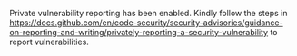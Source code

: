 Private vulnerability reporting has been enabled.
Kindly follow the steps in https://docs.github.com/en/code-security/security-advisories/guidance-on-reporting-and-writing/privately-reporting-a-security-vulnerability to report vulnerabilities.